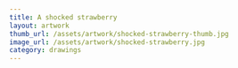 ```yaml
---
title: A shocked strawberry
layout: artwork
thumb_url: /assets/artwork/shocked-strawberry-thumb.jpg
image_url: /assets/artwork/shocked-strawberry.jpg
category: drawings
---
```

